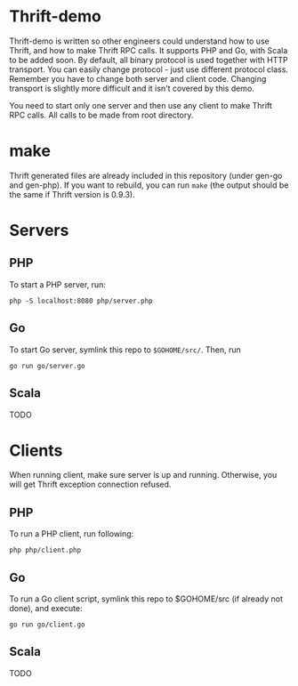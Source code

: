 # Thrift-demo

Thrift-demo is written so other engineers could understand how to use Thrift, and how to make Thrift
RPC calls. It supports PHP and Go, with Scala to be added soon.
By default, all binary protocol is used together with HTTP transport. You can easily change
protocol - just use different protocol class. Remember you have to change both server and client
code. Changing transport is slightly more difficult and it isn't covered by this demo.

You need to start only one server and then use any client to make Thrift RPC calls. All calls to be
made from root directory.

# make
Thrift generated files are already included in this repository (under gen-go and gen-php). If you
want to rebuild, you can run `make` (the output should be the same if Thrift version is 0.9.3).

# Servers

## PHP
To start a PHP server, run:

    php -S localhost:8080 php/server.php

## Go
To start Go server, symlink this repo to `$GOHOME/src/`. Then, run

    go run go/server.go

## Scala
TODO

# Clients
When running client, make sure server is up and running. Otherwise, you will get Thrift exception
connection refused.

## PHP
To run a PHP client, run following:

    php php/client.php

## Go
To run a Go client script, symlink this repo to $GOHOME/src (if already not done), and execute:

    go run go/client.go

## Scala
TODO
